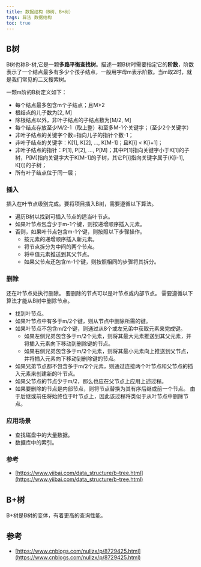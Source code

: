 ```yaml
---
title: 数据结构（B树、B+树）
tags: 算法 数据结构
toc: true
---
```


## B树

B树也称B-树,它是一颗**多路平衡查找树**。描述一颗B树时需要指定它的**阶数**，阶数表示了一个结点最多有多少个孩子结点，一般用字母m表示阶数。当m取2时，就是我们常见的二叉搜索树。

一颗m阶的B树定义如下：

- 每个结点最多包含m个子结点；且M>2
- 根结点的儿子数为[2, M]
- 除根结点以外，非叶子结点的子结点数为[M/2, M]
- 每个结点存放至少M/2-1（取上整）和至多M-1个关键字；（至少2个关键字）
- 非叶子结点的关键字个数=指向儿子的指针个数-1；
- 非叶子结点的关键字：K[1], K[2], …, K[M-1]；且K[i] < K[i+1]；
- 非叶子结点的指针：P[1], P[2], …, P[M]；其中P[1]指向关键字小于K[1]的子树，P[M]指向关键字大于K[M-1]的子树，其它P[i]指向关键字属于(K[i-1], K[i])的子树；
- 所有叶子结点位于同一层；

### 插入

插入在叶节点级别完成。要将项目插入B树，需要遵循以下算法。

- 遍历B树以找到可插入节点的适当叶节点。
- 如果叶节点包含少于m-1个键，则按递增顺序插入元素。
- 否则，如果叶节点包含m-1个键，则按照以下步骤操作。
	- 按元素的递增顺序插入新元素。
	- 将节点拆分为中间的两个节点。
	- 将中值元素推送到其父节点。
	- 如果父节点还包含m-1个键，则按照相同的步骤将其拆分。


### 删除

还在叶节点处执行删除。 要删除的节点可以是叶节点或内部节点。 需要遵循以下算法才能从B树中删除节点。

- 找到叶节点。
- 如果叶节点中有多于m/2个键，则从节点中删除所需的键。
- 如果叶节点不包含m/2个键，则通过从8个或左兄弟中获取元素来完成键。
	- 如果左侧兄弟包含多于m/2个元素，则将其最大元素推送到其父元素，并将插入元素向下移动到删除键的节点。
	- 如果右侧兄弟包含多于m/2个元素，则将其最小元素向上推送到父节点，并将插入元素向下移动到删除键的节点。
- 如果兄弟节点都不包含多于m/2个元素，则通过连接两个叶节点和父节点的插入元素来创建新的叶节点。
- 如果父节点的节点少于m/2，那么也应在父节点上应用上述过程。
- 如果要删除的节点是内部节点，则将节点替换为其有序后继或前一个节点。 由于后继或前任将始终位于叶节点上，因此该过程将类似于从叶节点中删除节点。







### 应用场景

- 查找磁盘中的大量数据。
- 数据库中的索引。

### 参考

- [https://www.yiibai.com/data_structure/b-tree.html](https://www.yiibai.com/data_structure/b-tree.html)




## B+树

B+树是B树的变体，有着更高的查询性能。





## 参考

- [https://www.cnblogs.com/nullzx/p/8729425.html](https://www.cnblogs.com/nullzx/p/8729425.html)